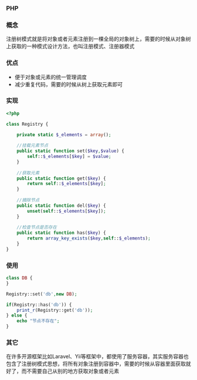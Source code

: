 ### PHP
### 概念

注册树模式就是将对象或者元素注册到一棵全局的对象树上，需要的时候从对象树上获取的一种模式设计方法，也叫注册模式、注册器模式

### 优点

- 便于对象或元素的统一管理调度
- 减少重复代码，需要的时候从树上获取元素即可

### 实现
```php
<?php

class Registry {

    private static $_elements = array();
    
    //挂载元素节点
    public static function set($key,$value) {
        self::$_elements[$key] = $value;
    }
    
    //获取元素
    public static function get($key) {
        return self::$_elements[$key];
    }
    
    //摘除节点
    public static function del($key) {
        unset(self::$_elements[$key]);
    }
    
    //检查节点是否存在
    public static function has($key) {
        return array_key_exists($key,self::$_elements);
    }
}
```

### 使用
```php
class DB {
}

Registry::set('db',new DB);

if(Registry::has('db')) {
    print_r(Registry::get('db'));
} else {
    echo "节点不存在";
}
```

### 其它

在许多开源框架比如Laravel、Yii等框架中，都使用了服务容器，其实服务容器也包含了注册树模式思想，将所有对象注册到容器中，需要的时候从容器里面获取就好了，而不需要自己从别的地方获取对象或者元素

